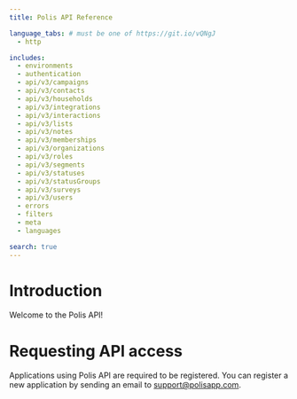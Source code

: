 ```yaml
---
title: Polis API Reference

language_tabs: # must be one of https://git.io/vQNgJ
  - http

includes:
  - environments
  - authentication
  - api/v3/campaigns
  - api/v3/contacts
  - api/v3/households
  - api/v3/integrations
  - api/v3/interactions
  - api/v3/lists
  - api/v3/notes
  - api/v3/memberships
  - api/v3/organizations
  - api/v3/roles
  - api/v3/segments
  - api/v3/statuses
  - api/v3/statusGroups
  - api/v3/surveys
  - api/v3/users
  - errors
  - filters
  - meta
  - languages

search: true
---
```


# Introduction

Welcome to the Polis API!

# Requesting API access

Applications using Polis API are required to be registered. You can register a new application by sending an email to <support@polisapp.com>.
